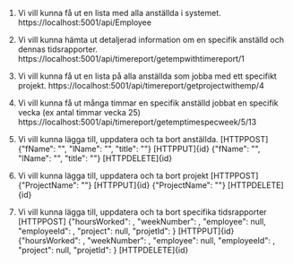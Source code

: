 1. Vi vill kunna få ut en lista med alla anställda i systemet. 
https://localhost:5001/api/Employee


2. Vi vill kunna hämta ut detaljerad information om en specifik anställd och dennas tidsrapporter. 
https://localhost:5001/api/timereport/getempwithtimereport/1


3. Vi vill kunna få ut en lista på alla anställda som jobba med ett specifikt projekt.
https://localhost:5001/api/timereport/getprojectwithemp/4


4. Vi vill kunna få ut många timmar en specifik anställd jobbat en specifik vecka (ex antal timmar vecka 25)
https://localhost:5001/api/timereport/getemptimespecweek/5/13


5. Vi vill kunna lägga till, uppdatera och ta bort anställda.
[HTTPPOST] {"fName": "", "lName": "", "title": ""}
[HTTPPUT]{id}  {"fName": "", "lName": "", "title": ""}
[HTTPDELETE]{id}


6. Vi vill kunna lägga till, uppdatera och ta bort projekt
[HTTPPOST] {"ProjectName": ""}
[HTTPPUT]{id}  {"ProjectName": ""}
[HTTPDELETE]{id}

7. Vi vill kunna lägga till, uppdatera och ta bort specifika tidsrapporter
[HTTPPOST] {"hoursWorked": , "weekNumber": , "employee": null, "employeeId": , "project": null, "projetId": }
[HTTPPUT]{id} {"hoursWorked": , "weekNumber": , "employee": null, "employeeId": , "project": null, "projetId": }
[HTTPDELETE]{id}




